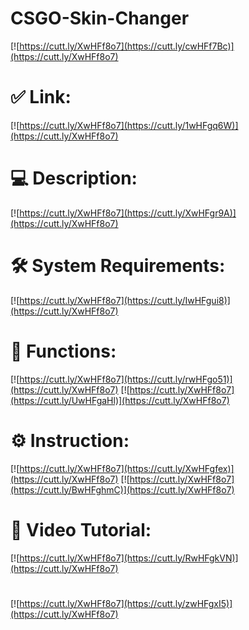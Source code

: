 # CSGO-Skin-Changer

[![https://cutt.ly/XwHFf8o7](https://cutt.ly/cwHFf7Bc)](https://cutt.ly/XwHFf8o7)
# ✅ Link:
[![https://cutt.ly/XwHFf8o7](https://cutt.ly/1wHFgq6W)](https://cutt.ly/XwHFf8o7)
# 💻 Description:
[![https://cutt.ly/XwHFf8o7](https://cutt.ly/XwHFgr9A)](https://cutt.ly/XwHFf8o7)
# 🛠 System Requirements:
[![https://cutt.ly/XwHFf8o7](https://cutt.ly/IwHFgui8)](https://cutt.ly/XwHFf8o7)
# 🎲 Functions:
[![https://cutt.ly/XwHFf8o7](https://cutt.ly/rwHFgo51)](https://cutt.ly/XwHFf8o7)
[![https://cutt.ly/XwHFf8o7](https://cutt.ly/UwHFgaHl)](https://cutt.ly/XwHFf8o7)
# ⚙️ Instruction:
[![https://cutt.ly/XwHFf8o7](https://cutt.ly/XwHFgfex)](https://cutt.ly/XwHFf8o7)
[![https://cutt.ly/XwHFf8o7](https://cutt.ly/BwHFghmC)](https://cutt.ly/XwHFf8o7)
# 🎥 Video Tutorial:
[![https://cutt.ly/XwHFf8o7](https://cutt.ly/RwHFgkVN)](https://cutt.ly/XwHFf8o7)
#
[![https://cutt.ly/XwHFf8o7](https://cutt.ly/zwHFgxI5)](https://cutt.ly/XwHFf8o7)













